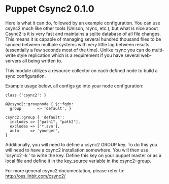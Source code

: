 Puppet Csync2   0.1.0
=====================

Here is what it can do, followed by an example configuration.
You can use csync2 much like other tools (Unison, rsync, etc.), but what is nice about Csync2 is it is
very fast and maintains a sqlite database of all file changes.
This means it is capable of managing several hundred thousand files to be synced between multiple systems
with very little lag between results (essentially a few seconds most of the time). Unlike rsync you can do
multi-write style replication which is a requirement if you have several web-servers all being written to.

This module utilizes a resource collector on each defined node to build a sync configuration.

Example usage below, all configs go into your node configuration:

    class {'csync2': }

    @@csync2::groupnode { $::fqdn:
      group       => 'default', }

    csync2::group { 'default':
      includes => ["path1", "path2"],
      excludes => ['*.svn'],
      auto     => 'younger',
    }

Additionally, you will need to define a csync2 GROUP key. To do this you will need to have a csync2
installation somewhere. You will then use 'csync2 -k <keyfile>' to write the key. Define this key on your puppet 
master or as a local file and define it in the key_source variable in the csync2::group.

For more general csync2 documentation, please refer to: http://oss.linbit.com/csync2/

